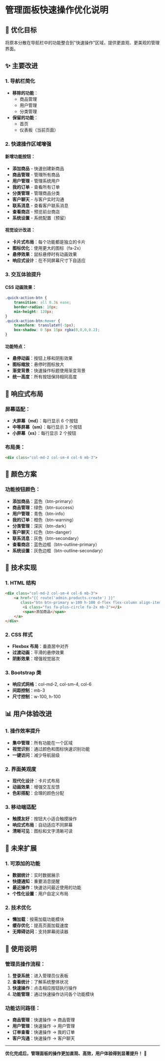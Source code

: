 # 管理面板快速操作优化说明

## 🎯 优化目标

将原本分散在导航栏中的功能整合到"快速操作"区域，提供更直观、更美观的管理界面。

## ✨ 主要改进

### 1. 导航栏简化
- **移除的功能**：
  - 商品管理
  - 用户管理
  - 分类管理
- **保留的功能**：
  - 首页
  - 仪表板（当前页面）

### 2. 快速操作区域增强

#### 新增功能按钮：
- **添加商品** - 快速创建新商品
- **商品管理** - 管理所有商品
- **用户管理** - 管理系统用户
- **我的订单** - 查看所有订单
- **分类管理** - 管理商品分类
- **客户聊天** - 与客户实时沟通
- **联系消息** - 查看客户联系消息
- **查看商店** - 预览前台商店
- **系统设置** - 系统配置（预留）

#### 视觉设计改进：
- **卡片式布局**：每个功能都是独立的卡片
- **图标优化**：使用更大的图标（fa-2x）
- **悬停效果**：鼠标悬停时有动画效果
- **响应式设计**：在不同屏幕尺寸下自适应

### 3. 交互体验提升

#### CSS 动画效果：
```css
.quick-action-btn {
    transition: all 0.3s ease;
    border-radius: 10px;
    min-height: 120px;
}
.quick-action-btn:hover {
    transform: translateY(-5px);
    box-shadow: 0 5px 15px rgba(0,0,0,0.2);
}
```

#### 功能特点：
- **悬停动画**：按钮上移和阴影效果
- **图标缩放**：悬停时图标放大
- **渐变背景**：快速操作标题使用渐变背景
- **统一高度**：所有按钮保持相同高度

## 📱 响应式布局

### 屏幕适配：
- **大屏幕（md）**：每行显示 6 个按钮
- **中等屏幕（sm）**：每行显示 3 个按钮
- **小屏幕（xs）**：每行显示 2 个按钮

### 布局类：
```html
<div class="col-md-2 col-sm-4 col-6 mb-3">
```

## 🎨 颜色方案

### 功能按钮颜色：
- **添加商品**：蓝色（btn-primary）
- **商品管理**：绿色（btn-success）
- **用户管理**：青色（btn-info）
- **我的订单**：橙色（btn-warning）
- **分类管理**：深灰（btn-dark）
- **客户聊天**：红色（btn-danger）
- **联系消息**：灰色（btn-secondary）
- **查看商店**：蓝色边框（btn-outline-primary）
- **系统设置**：灰色边框（btn-outline-secondary）

## 🔧 技术实现

### 1. HTML 结构
```html
<div class="col-md-2 col-sm-4 col-6 mb-3">
    <a href="{{ route('admin.products.create') }}" 
       class="btn btn-primary w-100 h-100 d-flex flex-column align-items-center justify-content-center quick-action-btn">
        <i class="fas fa-plus-circle fa-2x mb-2"></i>
        <span>添加商品</span>
    </a>
</div>
```

### 2. CSS 样式
- **Flexbox 布局**：垂直居中对齐
- **过渡动画**：平滑的悬停效果
- **阴影效果**：增强视觉层次

### 3. Bootstrap 类
- **响应式网格**：col-md-2, col-sm-4, col-6
- **间距控制**：mb-3
- **尺寸控制**：w-100, h-100

## 📊 用户体验改进

### 1. 操作效率提升
- **集中管理**：所有功能在一个区域
- **视觉识别**：通过颜色和图标快速识别功能
- **一键访问**：减少导航层级

### 2. 界面美观度
- **现代化设计**：卡片式布局
- **动画效果**：增强交互反馈
- **色彩搭配**：合理的颜色分配

### 3. 移动端适配
- **触摸友好**：按钮大小适合触摸操作
- **响应式布局**：自动适应不同屏幕
- **清晰可见**：图标和文字清晰可读

## 🚀 未来扩展

### 1. 可添加的功能
- **数据统计**：实时数据展示
- **快捷通知**：重要消息提醒
- **最近操作**：快速访问最近使用的功能
- **个性化设置**：用户自定义布局

### 2. 技术优化
- **懒加载**：按需加载功能模块
- **缓存优化**：提高页面加载速度
- **无障碍访问**：支持屏幕阅读器

## 📝 使用说明

### 管理员操作流程：
1. **登录系统**：进入管理员仪表板
2. **查看统计**：了解系统整体状况
3. **快速操作**：点击相应按钮执行操作
4. **功能管理**：通过快速操作访问各个功能模块

### 功能访问路径：
- **商品管理**：快速操作 → 商品管理
- **用户管理**：快速操作 → 用户管理
- **订单查看**：快速操作 → 我的订单
- **客户沟通**：快速操作 → 客户聊天

---

**优化完成后，管理面板的操作更加直观、高效，用户体验得到显著提升！** 🎉 